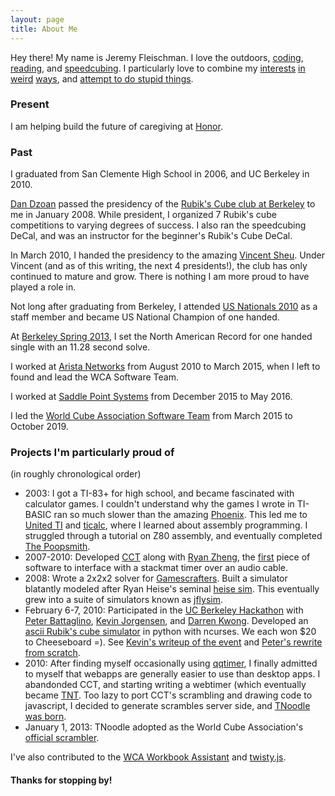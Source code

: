 ```yaml
---
layout: page
title: About Me
---
```


Hey there! My name is Jeremy Fleischman. I love the outdoors,
[coding](https://github.com/jfly/),
[reading](https://www.goodreads.com/user/show/51546534-jeremy-fleischman), and
[speedcubing](https://www.worldcubeassociation.org/persons/2005FLEI01).
I particularly love to combine my
[interests](https://www.youtube.com/watch?v=seK7Kw4GR4o)
[in](https://www.youtube.com/watch?v=3-TvSWPrBi4)
[weird](https://www.youtube.com/watch?v=-ljZZo-8YC4)
[ways](https://www.youtube.com/watch?v=b8JOC1NkVP8), and
[attempt to do stupid things](https://www.youtube.com/watch?v=AorkxGK2Qow).

### Present

I am helping build the future of caregiving at [Honor](https://www.joinhonor.com).

### Past

I graduated from San Clemente High School in 2006, and UC Berkeley in 2010.

[Dan Dzoan](https://www.worldcubeassociation.org/persons/2006DZOA03)
passed the presidency of the
[Rubik's Cube club at Berkeley](https://cube.berkeley.edu/) to me in January 2008. While president,
I organized 7 Rubik's cube competitions to varying degrees of success. I also
ran the speedcubing DeCal, and was an instructor for the beginner's Rubik's
Cube DeCal.

In March 2010, I handed the presidency to the amazing
[Vincent Sheu](https://www.worldcubeassociation.org/persons/2006SHEU01). Under
Vincent (and as of this writing, the next 4 presidents!), the club has only
continued to mature and grow. There is nothing I am more proud to have played a
role in.

Not long after graduating from Berkeley, I attended
[US Nationals 2010](https://www.worldcubeassociation.org/competitions/USNationals2010)
as a staff member and became US National Champion of one handed.

At [Berkeley Spring 2013](https://www.worldcubeassociation.org/competitions/BerkeleySpring2013), I set the North American Record for one handed
single with an 11.28 second solve.

I worked at [Arista Networks](https://www.arista.com) from August 2010 to
March 2015, when I left to found and lead the WCA Software Team.

I worked at [Saddle Point Systems](https://www.saddlepointsystems.com/resources/about/) from December 2015 to May 2016.

I led the [World Cube Association Software Team](https://www.worldcubeassociation.org/contact) from March 2015 to October 2019.

### Projects I'm particularly proud of

(in roughly chronological order)

* 2003:
<a name="ti"></a>
I got a TI-83+ for high school, and became fascinated with calculator games. I
couldn't understand why the games I wrote in TI-BASIC ran so much slower than the amazing
[Phoenix](https://www.ticalc.org/archives/files/fileinfo/148/14876.html). This
led me to [United TI](https://www.cemetech.net/projects/uti/index.php?sid=2b849d68f687595c84f032f87d382c52)
and [ticalc](https://ticalc.org), where I
learned about assembly programming. I struggled through a tutorial on Z80
assembly, and eventually completed
[The Poopsmith](https://www.ticalc.org/archives/files/fileinfo/317/31775.html).
* 2007-2010:
Developed [CCT](https://cct.cubing.net/) along with
[Ryan Zheng](https://www.worldcubeassociation.org/persons/2006ZHEN02),
the
[first](https://groups.yahoo.com/neo/groups/speedsolvingrubikscube/conversations/messages/34984)
piece of software to interface with a stackmat timer over an audio cable.
* 2008:
Wrote a 2x2x2 solver for [Gamescrafters](http://gamescrafters.berkeley.edu/alumni.php).
Built a simulator blatantly modeled after Ryan Heise's
seminal [heise sim](https://www.ryanheise.com/cube/speed.html). This eventually
grew into a suite of simulators known as
[jflysim](https://www.ocf.berkeley.edu/~jfly/projects/qqTimer/qqTimer.htm).
* February 6-7, 2010:
Participated in the [UC Berkeley
Hackathon](https://webcache.googleusercontent.com/search?q=cache:og9pPp2Jz7oJ:https://archive.dailycal.org/article.php%3Fid%3D108145+&cd=1&hl=en&ct=clnk&gl=us) with [Peter
Battaglino](https://www.worldcubeassociation.org/persons/2009BATT02),
[Kevin
Jorgensen](https://www.worldcubeassociation.org/persons/2006JORG01),
and [Darren
Kwong](https://www.worldcubeassociation.org/persons/2005KWON01).
Developed an [ascii Rubik's cube
simulator](https://github.com/jfly/Hackathon2010) in python with ncurses. We
each won $20 to Cheeseboard =). See [Kevin's writeup of the
event](https://spacestation77.wordpress.com/2010/02/07/berkeley-hackathon-2010/)
and [Peter's rewrite from scratch](https://github.com/peterbat/rubikon).
* 2010:
<a name="tnoodle"></a>
After finding myself occasionally using [qqtimer](https://www.qqtimer.net/),
I finally admitted to myself that webapps are generally easier to use than
desktop apps. I abandonded CCT, and starting writing a webtimer (which eventually became [TNT](https://www.jflei.com/tnt/). Too
lazy to port CCT's scrambling and drawing code to javascript, I decided to
generate scrambles server side, and
[TNoodle was born](https://github.com/cubing/tnoodle/commit/ccdada3b9e29b545a6c2274c2890fc229723fda8). 
* January 1, 2013:
TNoodle adopted as the World Cube Association's
[official scrambler](https://www.worldcubeassociation.org/posts/wca-documents-updated-january-1-2013).

I've also contributed to the [WCA Workbook Assistant](https://github.com/cubing/wca-workbook-assistant) and
[twisty.js](https://github.com/cubing/twisty.js).

#### Thanks for stopping by!
